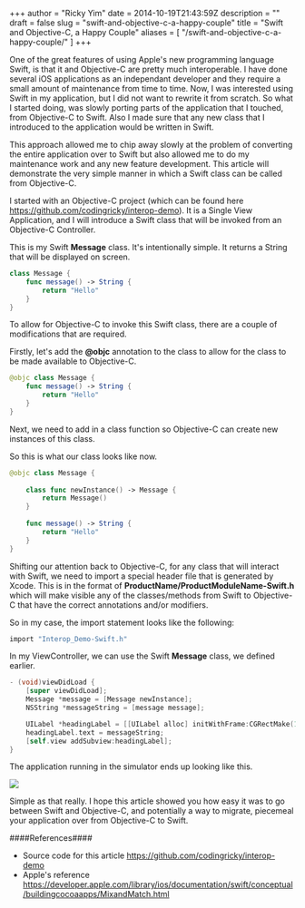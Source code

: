 +++
author = "Ricky Yim"
date = 2014-10-19T21:43:59Z
description = ""
draft = false
slug = "swift-and-objective-c-a-happy-couple"
title = "Swift and Objective-C, a Happy Couple"
aliases = [
    "/swift-and-objective-c-a-happy-couple/"
]
+++

One of the great features of using Apple's new programming language Swift, is that it and Objective-C are pretty much interoperable. I have done several iOS applications as an independant developer and they require a small amount of maintenance from time to time. Now, I was interested using Swift in my application, but I did not want to rewrite it from scratch. So what I started doing, was slowly porting parts of the application that I touched, from Objective-C to Swift. Also I made sure that any new class that I introduced to the application would be written in Swift.

This approach allowed me to chip away slowly at the problem of converting the entire application over to Swift but also allowed me to do my maintenance work and any new feature development. This article will demonstrate the very simple manner in which a Swift class can be called from Objective-C.

I started with an Objective-C project (which can be found here https://github.com/codingricky/interop-demo). It is a Single View Application, and I will introduce a Swift class that will be invoked from an Objective-C Controller. 

This is my Swift **Message** class. It's intentionally simple. It returns a String that will be displayed on screen.

```swift
class Message {
    func message() -> String {
        return "Hello"
    }
}
```

To allow for Objective-C to invoke this Swift class, there are a couple of modifications that are required. 

Firstly, let's add the **@objc** annotation to the class to allow for the class to be made available to Objective-C.

```swift
@objc class Message {
    func message() -> String {
        return "Hello"
    }
}
```

Next, we need to add in a class function so Objective-C can create new instances of this class.

So this is what our class looks like now.

```swift
@objc class Message {
    
    class func newInstance() -> Message {
        return Message()
    }
    
    func message() -> String {
        return "Hello"
    }
}
```

Shifting our attention back to Objective-C, for any class that will interact with Swift, we need to import a special header file that is generated by Xcode. This is in the format of **ProductName/ProductModuleName-Swift.h** which will make visible any of the classes/methods from Swift to Objective-C that have the correct annotations and/or modifiers. 

So in my case, the import statement looks like the following:

```objective-c
import "Interop_Demo-Swift.h"
```

In my ViewController, we can use the Swift **Message** class, we defined earlier.

```objective-c
- (void)viewDidLoad {
    [super viewDidLoad];
    Message *message = [Message newInstance];
    NSString *messageString = [message message];

    UILabel *headingLabel = [[UILabel alloc] initWithFrame:CGRectMake(10, 240, 300, 30)];
    headingLabel.text = messageString;
    [self.view addSubview:headingLabel];
}
```

The application running in the simulator ends up looking like this. 

![](/content/images/2014/Oct/iOS-Simulator-Screen-Shot-20-Oct-2014-8-41-47-am-1.png)


Simple as that really. I hope this article showed you how easy it was to go between Swift and Objective-C, and potentially a way to migrate, piecemeal your application over from Objective-C to Swift.

####References####

* Source code for this article https://github.com/codingricky/interop-demo
* Apple's reference https://developer.apple.com/library/ios/documentation/swift/conceptual/buildingcocoaapps/MixandMatch.html
